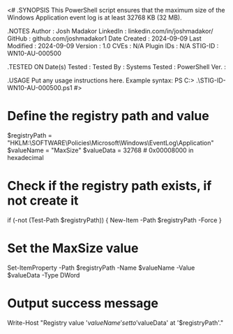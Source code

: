  <#
.SYNOPSIS
    This PowerShell script ensures that the maximum size of the Windows Application event log is at least 32768 KB (32 MB).

.NOTES
    Author          : Josh Madakor
    LinkedIn        : linkedin.com/in/joshmadakor/
    GitHub          : github.com/joshmadakor1
    Date Created    : 2024-09-09
    Last Modified   : 2024-09-09
    Version         : 1.0
    CVEs            : N/A
    Plugin IDs      : N/A
    STIG-ID         : WN10-AU-000500

.TESTED ON
    Date(s) Tested  : 
    Tested By       : 
    Systems Tested  : 
    PowerShell Ver. : 

.USAGE
    Put any usage instructions here.
    Example syntax:
    PS C:\> .\STIG-ID-WN10-AU-000500.ps1 
#>

# Define the registry path and value
$registryPath = "HKLM:\SOFTWARE\Policies\Microsoft\Windows\EventLog\Application"
$valueName = "MaxSize"
$valueData = 32768  # 0x00008000 in hexadecimal

# Check if the registry path exists, if not create it
if (-not (Test-Path $registryPath)) {
    New-Item -Path $registryPath -Force
}

# Set the MaxSize value
Set-ItemProperty -Path $registryPath -Name $valueName -Value $valueData -Type DWord

# Output success message
Write-Host "Registry value '$valueName' set to '$valueData' at '$registryPath'."
 
